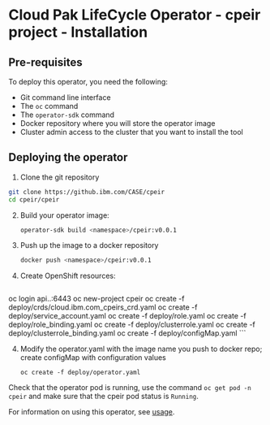 # Cloud Pak LifeCycle Operator - cpeir project - Installation

## Pre-requisites

To deploy this operator, you need the following:

- Git command line interface
- The `oc` command
- The `operator-sdk` command
- Docker repository where you will store the operator image
- Cluster admin access to the cluster that you want to install the tool

## Deploying the operator

1. Clone the git repository

  ```bash
  git clone https://github.ibm.com/CASE/cpeir
  cd cpeir/cpeir
  ```

2. Build your operator image:

	```bash
	operator-sdk build <namespace>/cpeir:v0.0.1
	```

3. Push up the image to a docker repository

	```bash
	docker push <namespace>/cpeir:v0.0.1
	```

4. Create OpenShift resources:

	```bash
  oc login api.<cluster>.<domain>:6443
  oc new-project cpeir
	oc create -f deploy/crds/cloud.ibm.com_cpeirs_crd.yaml
	oc create -f deploy/service_account.yaml
	oc create -f deploy/role.yaml
	oc create -f deploy/role_binding.yaml
	oc create -f deploy/clusterrole.yaml
	oc create -f deploy/clusterrole_binding.yaml
  oc create -f deploy/configMap.yaml
	```

4. Modify the operator.yaml with the image name you push to docker repo; create configMap with configuration values

	```
	oc create -f deploy/operator.yaml
	```

Check that the operator pod is running, use the command `oc get pod -n cpeir` and make sure that the cpeir pod status is `Running`.

For information on using this operator, see [usage](usage.md).
